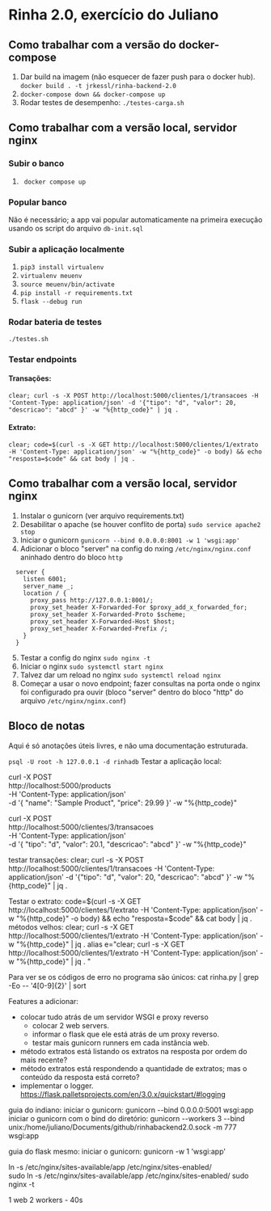 # Rinha 2.0, exercício do Juliano
## Como trabalhar com a versão do docker-compose
1. Dar build na imagem (não esquecer de fazer push para o docker hub). ```docker build . -t jrkessl/rinha-backend-2.0```
2. ```docker-compose down && docker-compose up```
3. Rodar testes de desempenho: ```./testes-carga.sh```
## Como trabalhar com a versão local, servidor nginx
### Subir o banco
1.  ``` docker compose up```
### Popular banco
Não é necessário; a app vai popular automaticamente na primeira execução usando os script do arquivo ```db-init.sql```
### Subir a aplicação localmente
1.  ```pip3 install virtualenv```
2.  ```virtualenv meuenv ```
3.  ```source meuenv/bin/activate```
4.  ```pip install -r requirements.txt```
5.  ```flask --debug run```
### Rodar bateria de testes
```./testes.sh```
### Testar endpoints
#### Transações:
```clear; curl -s -X POST http://localhost:5000/clientes/1/transacoes -H 'Content-Type: application/json' -d '{"tipo": "d", "valor": 20, "descricao": "abcd" }' -w "%{http_code}" | jq . ```
#### Extrato:
```clear; code=$(curl -s -X GET http://localhost:5000/clientes/1/extrato -H 'Content-Type: application/json' -w "%{http_code}" -o body) && echo "resposta=$code" && cat body | jq . ```

## Como trabalhar com a versão local, servidor nginx
1. Instalar o gunicorn (ver arquivo requirements.txt)
2. Desabilitar o apache (se houver conflito de porta) ```sudo service apache2 stop```
3. Iniciar o gunicorn ```gunicorn --bind 0.0.0.0:8001 -w 1 'wsgi:app'```
4. Adicionar o bloco "server" na config do nxing ```/etc/nginx/nginx.conf``` aninhado dentro do bloco ```http```
```
  server {
    listen 6001;
    server_name _;
    location / {
      proxy_pass http://127.0.0.1:8001/;
      proxy_set_header X-Forwarded-For $proxy_add_x_forwarded_for;
      proxy_set_header X-Forwarded-Proto $scheme;
      proxy_set_header X-Forwarded-Host $host;
      proxy_set_header X-Forwarded-Prefix /;
    }
  }
```
5. Testar a config do nginx ```sudo nginx -t```
6. Iniciar o nginx ```sudo systemctl start nginx```
7. Talvez dar um reload no nginx ```sudo systemctl reload nginx```
8. Começar a usar o novo endpoint; fazer consultas na porta onde o nginx foi configurado pra ouvir (bloco "server" dentro do bloco "http" do arquivo ```/etc/nginx/nginx.conf```)
## Bloco de notas
Aqui é só anotações úteis livres, e não uma documentação estruturada.

```psql -U root -h 127.0.0.1 -d rinhadb```
Testar a aplicação local: 

curl -X POST \
  http://localhost:5000/products \
  -H 'Content-Type: application/json' \
  -d '{
    "name": "Sample Product",
    "price": 29.99
  }' -w "%{http_code}"

curl -X POST \
  http://localhost:5000/clientes/3/transacoes \
  -H 'Content-Type: application/json' \
  -d '{
    "tipo": "d",
    "valor": 20.1,
    "descricao": "abcd"
  }' -w "%{http_code}"

testar transações:
    clear; curl -s -X POST http://localhost:5000/clientes/1/transacoes -H 'Content-Type: application/json' -d '{"tipo": "d", "valor": 20, "descricao": "abcd" }' -w "%{http_code}" | jq . 

Testar o extrato: 
    code=$(curl -s -X GET http://localhost:5000/clientes/1/extrato -H 'Content-Type: application/json' -w "%{http_code}" -o body) && echo "resposta=$code" && cat body | jq . 
    métodos velhos:
      clear; curl -s -X GET http://localhost:5000/clientes/1/extrato -H 'Content-Type: application/json' -w "%{http_code}" | jq . 
      alias e="clear; curl -s -X GET http://localhost:5000/clientes/1/extrato -H 'Content-Type: application/json' -w \"%{http_code}\" | jq . "

Para ver se os códigos de erro no programa são únicos:
  cat rinha.py | grep -Eo -- '4[0-9]{2}' | sort

Features a adicionar:
  - colocar tudo atrás de um servidor WSGI e proxy reverso
    - colocar 2 web servers. 
    - informar o flask que ele está atrás de um proxy reverso.
    - testar mais gunicorn runners em cada instância web.
  - método extratos está listando os extratos na resposta por ordem do mais recente? 
  - método extratos está respondendo a quantidade de extratos; mas o conteúdo da resposta está correto? 
  - implementar o logger. https://flask.palletsprojects.com/en/3.0.x/quickstart/#logging
  
guia do indiano:
  iniciar o gunicorn:
    gunicorn --bind 0.0.0.0:5001 wsgi:app
  iniciar o gunicorn com o bind do diretório:
    gunicorn --workers 3 --bind unix:/home/juliano/Documents/github/rinhabackend2.0.sock -m 777 wsgi:app

guia do flask mesmo:
  iniciar o gunicorn:
    gunicorn -w 1 'wsgi:app'

ln -s /etc/nginx/sites-available/app /etc/nginx/sites-enabled/  
sudo ln -s /etc/nginx/sites-available/app /etc/nginx/sites-enabled/
sudo nginx -t

1 web 2 workers - 40s 